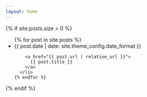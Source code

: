 ```yaml
---
layout: home
---
```


{% if site.posts.size > 0 %}
  <ul>
    {% for post in site.posts %}
      <li>
        {{ post.date | date: site.theme_config.date_format }}

        <a href="{{ post.url | relative_url }}">
          {{ post.title }}
        </a>
      </li>
    {% endfor %}
  </ul>
{% endif %}
